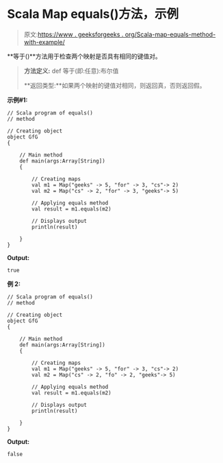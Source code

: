 # Scala Map equals()方法，示例

> 原文:[https://www . geeksforgeeks . org/Scala-map-equals-method-with-example/](https://www.geeksforgeeks.org/scala-map-equals-method-with-example/)

**等于()**方法用于检查两个映射是否具有相同的键值对。

> **方法定义:** def 等于(即:任意):布尔值
> 
> **返回类型:**如果两个映射的键值对相同，则返回真，否则返回假。

**示例#1:**

```
// Scala program of equals()
// method

// Creating object
object GfG
{ 

    // Main method
    def main(args:Array[String])
    {

        // Creating maps
        val m1 = Map("geeks" -> 5, "for" -> 3, "cs"-> 2)
        val m2 = Map("cs" -> 2, "for" -> 3, "geeks"-> 5)

        // Applying equals method
        val result = m1.equals(m2)

        // Displays output
        println(result)

    }
}
```

**Output:**

```
true

```

**例 2:**

```
// Scala program of equals()
// method

// Creating object
object GfG
{ 

    // Main method
    def main(args:Array[String])
    {

        // Creating maps
        val m1 = Map("geeks" -> 5, "for" -> 3, "cs"-> 2)
        val m2 = Map("cs" -> 2, "fo" -> 2, "geeks"-> 5)

        // Applying equals method
        val result = m1.equals(m2)

        // Displays output
        println(result)

    }
}
```

**Output:**

```
false

```
